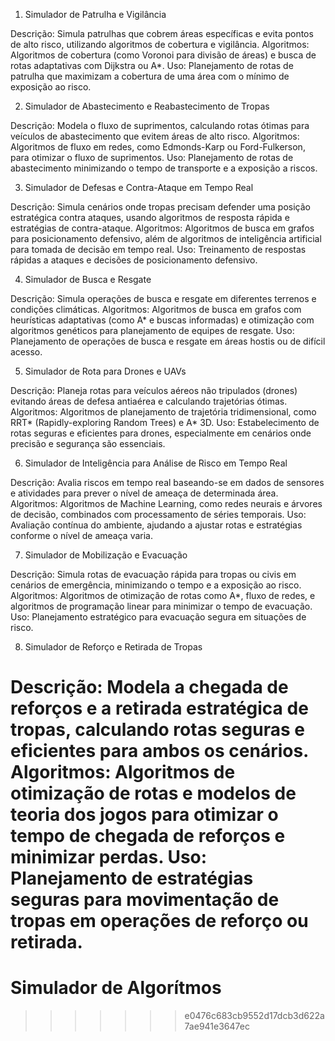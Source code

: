 1. Simulador de Patrulha e Vigilância

Descrição: Simula patrulhas que cobrem áreas específicas e evita pontos de alto risco, utilizando algoritmos de cobertura e vigilância.
Algoritmos: Algoritmos de cobertura (como Voronoi para divisão de áreas) e busca de rotas adaptativas com Dijkstra ou A*.
Uso: Planejamento de rotas de patrulha que maximizam a cobertura de uma área com o mínimo de exposição ao risco.

2. Simulador de Abastecimento e Reabastecimento de Tropas

Descrição: Modela o fluxo de suprimentos, calculando rotas ótimas para veículos de abastecimento que evitem áreas de alto risco.
Algoritmos: Algoritmos de fluxo em redes, como Edmonds-Karp ou Ford-Fulkerson, para otimizar o fluxo de suprimentos.
Uso: Planejamento de rotas de abastecimento minimizando o tempo de transporte e a exposição a riscos.

3. Simulador de Defesas e Contra-Ataque em Tempo Real

Descrição: Simula cenários onde tropas precisam defender uma posição estratégica contra ataques, usando algoritmos de resposta rápida e estratégias de contra-ataque.
Algoritmos: Algoritmos de busca em grafos para posicionamento defensivo, além de algoritmos de inteligência artificial para tomada de decisão em tempo real.
Uso: Treinamento de respostas rápidas a ataques e decisões de posicionamento defensivo.

4. Simulador de Busca e Resgate

Descrição: Simula operações de busca e resgate em diferentes terrenos e condições climáticas.
Algoritmos: Algoritmos de busca em grafos com heurísticas adaptativas (como A* e buscas informadas) e otimização com algoritmos genéticos para planejamento de equipes de resgate.
Uso: Planejamento de operações de busca e resgate em áreas hostis ou de difícil acesso.

5. Simulador de Rota para Drones e UAVs

Descrição: Planeja rotas para veículos aéreos não tripulados (drones) evitando áreas de defesa antiaérea e calculando trajetórias ótimas.
Algoritmos: Algoritmos de planejamento de trajetória tridimensional, como RRT* (Rapidly-exploring Random Trees) e A* 3D.
Uso: Estabelecimento de rotas seguras e eficientes para drones, especialmente em cenários onde precisão e segurança são essenciais.

6. Simulador de Inteligência para Análise de Risco em Tempo Real

Descrição: Avalia riscos em tempo real baseando-se em dados de sensores e atividades para prever o nível de ameaça de determinada área.
Algoritmos: Algoritmos de Machine Learning, como redes neurais e árvores de decisão, combinados com processamento de séries temporais.
Uso: Avaliação contínua do ambiente, ajudando a ajustar rotas e estratégias conforme o nível de ameaça varia.

7. Simulador de Mobilização e Evacuação

Descrição: Simula rotas de evacuação rápida para tropas ou civis em cenários de emergência, minimizando o tempo e a exposição ao risco.
Algoritmos: Algoritmos de otimização de rotas como A*, fluxo de redes, e algoritmos de programação linear para minimizar o tempo de evacuação.
Uso: Planejamento estratégico para evacuação segura em situações de risco.

8. Simulador de Reforço e Retirada de Tropas

Descrição: Modela a chegada de reforços e a retirada estratégica de tropas, calculando rotas seguras e eficientes para ambos os cenários.
Algoritmos: Algoritmos de otimização de rotas e modelos de teoria dos jogos para otimizar o tempo de chegada de reforços e minimizar perdas.
Uso: Planejamento de estratégias seguras para movimentação de tropas em operações de reforço ou retirada.
=======
# Simulador de Algorítmos
>>>>>>> e0476c683cb9552d17dcb3d622a7ae941e3647ec
